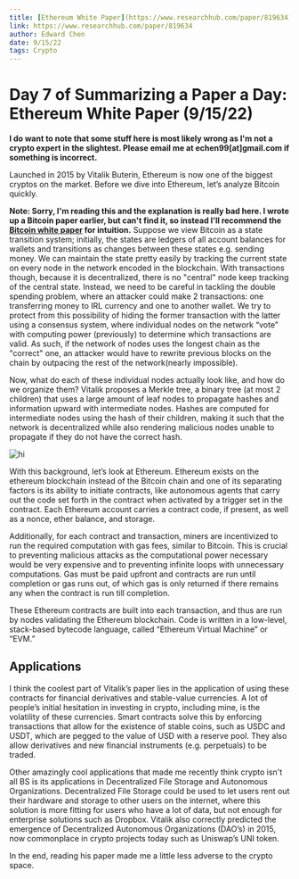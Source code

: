 ```yaml
---
title: [Ethereum White Paper](https://www.researchhub.com/paper/819634)
link: https://www.researchhub.com/paper/819634
author: Edward Chen
date: 9/15/22
tags: Crypto
---
```


# Day 7 of Summarizing a Paper a Day: Ethereum White Paper (9/15/22)

**I do want to note that some stuff here is most likely wrong as I'm not a crypto expert in the slightest. Please email me at echen99[at]gmail.com if something is incorrect.**

Launched in 2015 by Vitalik Buterin, Ethereum is now one of the biggest cryptos on the market. Before we dive into Ethereum, let’s analyze Bitcoin quickly.

**Note: Sorry, I'm reading this and the explanation is really bad here. I wrote up a Bitcoin paper earlier, but can't find it, so instead I'll recommend the [Bitcoin white paper](https://bitcoin.org/bitcoin.pdf) for intuition.** Suppose we view Bitcoin as a state transition system; initially, the states are ledgers of all account balances for wallets and transitions as changes between these states e.g. sending money. We can maintain the state pretty easily by tracking the current state on every node in the network encoded in the blockchain. With transactions though, because it is decentralized, there is no "central" node keep tracking of the central state. Instead, we need to be careful in tackling the double spending problem, where an attacker could make 2 transactions: one transferring money to IRL currency and one to another wallet. We try to protect from this possibility of hiding the former transaction with the latter using a consensus system, where individual nodes on the network “vote” with computing power (previously) to determine which transactions are valid. As such, if the network of nodes uses the longest chain as the "correct" one, an attacker would have to rewrite previous blocks on the chain by outpacing the rest of the network(nearly impossible).

Now, what do each of these individual nodes actually look like, and how do we organize them? Vitalik proposes a Merkle tree, a binary tree (at most 2 children) that uses a large amount of leaf nodes to propagate hashes and information upward with intermediate nodes. Hashes are computed for intermediate nodes using the hash of their children, making it such that the network is decentralized while also rendering malicious nodes unable to propagate if they do not have the correct hash.

![hi](img/09_16_Merkle.png)

With this background, let’s look at Ethereum. Ethereum exists on the ethereum blockchain instead of the Bitcoin chain and one of its separating factors is its ability to initiate contracts, like autonomous agents that carry out the code set forth in the contract when activated by a trigger set in the contract. Each Ethereum account carries a contract code, if present, as well as a nonce, ether balance, and storage.

Additionally, for each contract and transaction, miners are incentivized to run the required computation with gas fees, similar to Bitcoin. This is crucial to preventing malicious attacks as the computational power necessary would be very expensive and to preventing infinite loops with unnecessary computations. Gas must be paid upfront and contracts are run until completion or gas runs out, of which gas is only returned if there remains any when the contract is run till completion.

These Ethereum contracts are built into each transaction, and thus are run by nodes validating the Ethereum blockchain. Code is written in a low-level, stack-based bytecode language, called “Ethereum Virtual Machine” or “EVM.”

## Applications

I think the coolest part of Vitalik’s paper lies in the application of using these contracts for financial derivatives and stable-value currencies. A lot of people’s initial hesitation in investing in crypto, including mine, is the volatility of these currencies. Smart contracts solve this by enforcing transactions that allow for the existence of stable coins, such as USDC and USDT, which are pegged to the value of USD with a reserve pool. They also allow derivatives and new financial instruments (e.g. perpetuals) to be traded.

Other amazingly cool applications that made me recently think crypto isn't all BS is its applications in Decentralized File Storage and Autonomous Organizations. Decentralized File Storage could be used to let users rent out their hardware and storage to other users on the internet, where this solution is more fitting for users who have a lot of data, but not enough for enterprise solutions such as Dropbox. Vitalik also correctly predicted the emergence of Decentralized Autonomous Organizations (DAO’s) in 2015, now commonplace in crypto projects today such as Uniswap’s UNI token.

In the end, reading his paper made me a little less adverse to the crypto space.
